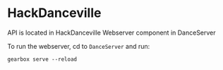 HackDanceville
==============

API is located in HackDanceville
Webserver component in DanceServer

To run the webserver, cd to `DanceServer` and run:

    gearbox serve --reload


